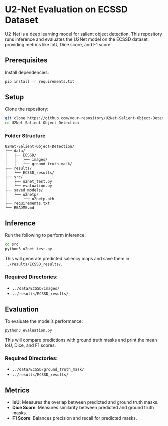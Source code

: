 # U2-Net Evaluation on ECSSD Dataset

U2-Net is a deep learning model for salient object detection. This repository runs inference and evaluates the U2Net model on the ECSSD dataset, providing metrics like IoU, Dice score, and F1 score.

## Prerequisites

Install dependencies:

```bash
pip install -r requirements.txt
```

## Setup

Clone the repository:

```bash
git clone https://github.com/your-repository/U2Net-Salient-Object-Detection.git
cd U2Net-Salient-Object-Detection
```

### Folder Structure

```
U2Net-Salient-Object-Detection/
├── data/
│   ├── ECSSD/
│   │   ├── images/
│   │   └── ground_truth_mask/
├── results/
│   └── ECSSD_results/
├── src/
│   ├── u2net_test.py
│   └── evaluation.py
├── saved_models/
│   └── u2netp/
│       └── u2netp.pth
├── requirements.txt
└── README.md
```

## Inference

Run the following to perform inference:

```bash
cd src
python3 u2net_test.py
```

This will generate predicted saliency maps and save them in `../results/ECSSD_results/`.

### Required Directories:
- `../data/ECSSD/images/`
- `../results/ECSSD_results/`

## Evaluation

To evaluate the model’s performance:

```bash
python3 evaluation.py
```

This will compare predictions with ground truth masks and print the mean IoU, Dice, and F1 scores.

### Required Directories:
- `../data/ECSSD/ground_truth_mask/`
- `../results/ECSSD_results/`

## Metrics

- **IoU**: Measures the overlap between predicted and ground truth masks.
- **Dice Score**: Measures similarity between predicted and ground truth masks.
- **F1 Score**: Balances precision and recall for predicted masks.
